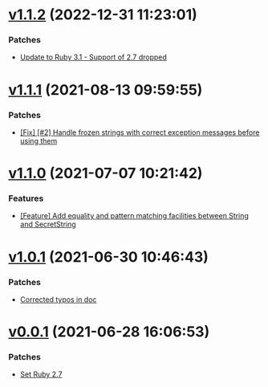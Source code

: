 # [v1.1.2](https://github.com/Muriel-Salvan/secret_string/compare/v1.1.1...v1.1.2) (2022-12-31 11:23:01)

### Patches

* [Update to Ruby 3.1 - Support of 2.7 dropped](https://github.com/Muriel-Salvan/secret_string/commit/a339478b3ab6e4477971d9a7b583595586dfcce8)

# [v1.1.1](https://github.com/Muriel-Salvan/secret_string/compare/v1.1.0...v1.1.1) (2021-08-13 09:59:55)

### Patches

* [[Fix] [#2] Handle frozen strings with correct exception messages before using them](https://github.com/Muriel-Salvan/secret_string/commit/b3e21e57613a6d39feca2118d272264cb77bdb5f)

# [v1.1.0](https://github.com/Muriel-Salvan/secret_string/compare/v1.0.1...v1.1.0) (2021-07-07 10:21:42)

### Features

* [[Feature] Add equality and pattern matching facilities between String and SecretString](https://github.com/Muriel-Salvan/secret_string/commit/8bc056e66b21ee2d289e0c14fce43be9a0104434)

# [v1.0.1](https://github.com/Muriel-Salvan/secret_string/compare/v1.0.0...v1.0.1) (2021-06-30 10:46:43)

### Patches

* [Corrected typos in doc](https://github.com/Muriel-Salvan/secret_string/commit/46f5bb2e02ec9589818aaddf5a675820a6706b56)

# [v0.0.1](https://github.com/Muriel-Salvan/secret_string/compare/...v0.0.1) (2021-06-28 16:06:53)

### Patches

* [Set Ruby 2.7](https://github.com/Muriel-Salvan/secret_string/commit/8c641d864d8c951fd6a40f36a614a070b66630b8)
